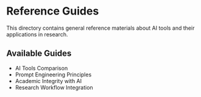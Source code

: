 # Reference Guides

This directory contains general reference materials about AI tools and their applications in research.

## Available Guides

- AI Tools Comparison
- Prompt Engineering Principles
- Academic Integrity with AI
- Research Workflow Integration